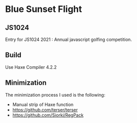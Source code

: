 # Blue Sunset Flight

## JS1024

Entry for JS1024 2021 : Annual javascript golfing competition.


## Build

Use Haxe Compiler 4.2.2

## Minimization

The minimization process I used is the following:

 * Manual strip of Haxe function
 * https://github.com/terser/terser
 * https://github.com/Siorki/RegPack
